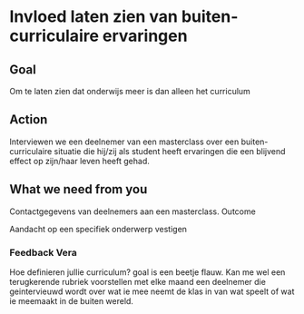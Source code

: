 # Invloed laten zien van buiten-curriculaire ervaringen

## Goal

Om te laten zien dat onderwijs meer is dan alleen het curriculum

## Action

Interviewen we een deelnemer van een masterclass over een buiten-curriculaire situatie die hij/zij als student heeft ervaringen die een blijvend effect op zijn/haar leven heeft gehad.

## What we need from you

Contactgegevens van deelnemers aan een masterclass.
Outcome

Aandacht op een specifiek onderwerp vestigen

### Feedback Vera
Hoe definieren jullie curriculum? goal is een beetje flauw. Kan me wel een terugkerende rubriek voorstellen met elke maand een deelnemer die geintervieuwd wordt over wat ie mee neemt de klas in van wat speelt of wat ie meemaakt in de buiten wereld.

